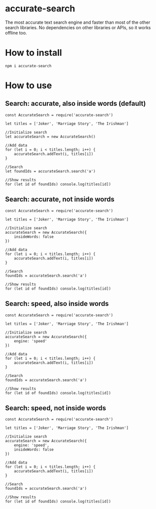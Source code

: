 # accurate-search

The most accurate text search engine and faster than most of the other search libraries. No dependencies on other libraries or APIs, so it works offline too.

# How to install

```
npm i accurate-search
```

# How to use

## Search: accurate, also inside words (default)

```
const AccurateSearch = require('accurate-search')

let titles = ['Joker', 'Marriage Story', 'The Irishman']

//Initialize search
let accurateSearch = new AccurateSearch()

//Add data
for (let i = 0; i < titles.length; i++) {
	accurateSearch.addText(i, titles[i])
}

//Search
let foundIds = accurateSearch.search('a')

//Show results
for (let id of foundIds) console.log(titles[id])
```

## Search: accurate, not inside words

```
const AccurateSearch = require('accurate-search')

let titles = ['Joker', 'Marriage Story', 'The Irishman']

//Initialize search
accurateSearch = new AccurateSearch({
	insideWords: false
})

//Add data
for (let i = 0; i < titles.length; i++) {
	accurateSearch.addText(i, titles[i])
}

//Search
foundIds = accurateSearch.search('a')

//Show results
for (let id of foundIds) console.log(titles[id])
```

## Search: speed, also inside words

```
const AccurateSearch = require('accurate-search')

let titles = ['Joker', 'Marriage Story', 'The Irishman']

//Initialize search
accurateSearch = new AccurateSearch({
	engine: 'speed'
})

//Add data
for (let i = 0; i < titles.length; i++) {
	accurateSearch.addText(i, titles[i])
}

//Search
foundIds = accurateSearch.search('a')

//Show results
for (let id of foundIds) console.log(titles[id])
```

## Search: speed, not inside words

```
const AccurateSearch = require('accurate-search')

let titles = ['Joker', 'Marriage Story', 'The Irishman']

//Initialize search
accurateSearch = new AccurateSearch({
	engine: 'speed',
	insideWords: false
})

//Add data
for (let i = 0; i < titles.length; i++) {
	accurateSearch.addText(i, titles[i])
}

//Search
foundIds = accurateSearch.search('a')

//Show results
for (let id of foundIds) console.log(titles[id])
```